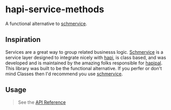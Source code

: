 # hapi-service-methods

A functional alternative to [schmervice](https://github.com/hapipal/schmervice).

## Inspiration

Services are a great way to group related businesss logic. [Schmervice](https://github.com/hapipal/schmervice) is a
service layer designed to integrate nicely with [hapi](https://github.com/hapijs/hapi), is class based, and was developed and is maintained by the amazing
folks responsible for [hapipal](https://github.com/hapipal). This library was built to be the functional alternative. 
If you perfer or don't mind Classes then I'd recommend you use [schmervice](https://github.com/hapipal/schmervice).

## Usage
> See the [API Reference](https://github.com/Samueljoli/hapi-service-methods/blob/master/API.md)
